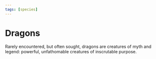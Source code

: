 ```yaml
---
tags: [species]
---
```


# Dragons

Rarely encountered, but often sought, dragons are creatures of myth and legend: powerful, unfathomable creatures of inscrutable purpose. 